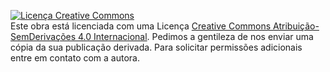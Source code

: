 <a rel="license" href="http://creativecommons.org/licenses/by-nd/4.0/"><img alt="Licença Creative Commons" style="border-width:0" src="https://i.creativecommons.org/l/by-nd/4.0/88x31.png" /></a><br />Este obra está licenciada com uma Licença <a rel="license" href="http://creativecommons.org/licenses/by-nd/4.0/">Creative Commons Atribuição-SemDerivações 4.0 Internacional</a>.
Pedimos a gentileza de nos enviar uma cópia da sua publicação derivada. Para solicitar permissões adicionais entre em contato com a autora.
